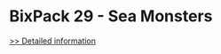 # BixPack 29 - Sea Monsters
[>> Detailed information](https://secure.shareit.com/shareit/product.html?productid=300851816&affiliateid=200057808)